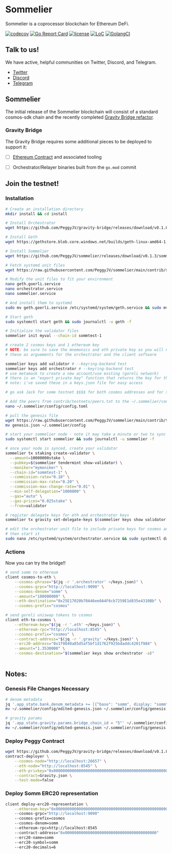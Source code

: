 # Sommelier

Sommelier is a coprocessor blockchain for Ethereum DeFi.

[![codecov](https://codecov.io/gh/peggyjv/sommelier/branch/main/graph/badge.svg)](https://codecov.io/gh/peggyjv/sommelier)
[![Go Report Card](https://goreportcard.com/badge/github.com/peggyjv/sommelier)](https://goreportcard.com/report/github.com/peggyjv/sommelier)
[![license](https://img.shields.io/github/license/peggyjv/sommelier.svg)](https://github.com/peggyjv/sommelier/blob/main/LICENSE)
[![LoC](https://tokei.rs/b1/github/peggyjv/sommelier)](https://github.com/peggyjv/sommelier)
[![GolangCI](https://golangci.com/badges/github.com/peggyjv/sommelier.svg)](https://golangci.com/r/github.com/peggyjv/sommelier)

## Talk to us!

We have active, helpful communities on Twitter, Discord, and Telegram.

* [Twitter](https://twitter.com/sommfinance)
* [Discord](https://discord.gg/gZzaPmDzUq)
* [Telegram](https://t.me/peggyvaults)

## Sommelier

The initial release of the Sommelier blockchain will consist of a standard cosmos-sdk chain and the recently completed [Gravity Bridge refactor](https://github.com/peggyjv/gravity-bridge).

### Gravity Bridge

The Gravity Bridge requires some additional pieces to be deployed to support it:

- [ ] [Ethereum Contract](https://github.com/PeggyJV/gravity-bridge/tree/main/solidity) and associated tooling
- [ ] Orchestrator/Relayer binaries built from the `go.mod` commit 


## Join the testnet!

### Installation

```bash 
# Create an installation directory
mkdir install && cd install

# Install Orchestrator
wget https://github.com/PeggyJV/gravity-bridge/releases/download/v0.1.8/client https://github.com/PeggyJV/gravity-bridge/releases/download/v0.1.8/contract-deployer https://github.com/PeggyJV/gravity-bridge/releases/download/v0.1.8/orchestrator https://github.com/PeggyJV/gravity-bridge/releases/download/v0.1.8/relayer && chmod +x * && sudo mv * /usr/bin

# Install Geth
wget https://gethstore.blob.core.windows.net/builds/geth-linux-amd64-1.10.4-aa637fd3.tar.gz && tar -xvf geth-linux-amd64-1.10.4-aa637fd3.tar.gz && sudo mv geth-linux-amd64-1.10.4-aa637fd3/geth /usr/bin/geth && rm -rf geth-linux-amd64-1.10.4-aa637fd3*

# Install Sommelier
wget https://github.com/PeggyJV/sommelier/releases/download/v0.1.3/sommelier_0.1.3_linux_amd64.tar.gz && tar -xf sommelier_0.1.3_linux_amd64.tar.gz && sudo mv sommelier /usr/bin && rm -rf sommelier_0.1.3_linux_amd64* LICENSE README.md

# Fetch systemd unit files
wget https://raw.githubusercontent.com/PeggyJV/sommelier/main/contrib/systemd/geth.goerli.service https://raw.githubusercontent.com/PeggyJV/sommelier/main/contrib/systemd/orchestrator.service https://raw.githubusercontent.com/PeggyJV/sommelier/main/contrib/systemd/sommelier.service

# Modify the unit files to fit your environment
nano geth.goerli.service
nano orchestrator.service
nano sommelier.service

# And install them to systemd
sudo mv geth.goerli.service /etc/systemd/system/geth.service && sudo mv orchestrator.service /etc/systemd/system/ && sudo mv sommelier.service /etc/systemd/system/ && sudo systemctl daemon-reload

# Start geth
sudo systemctl start geth && sudo journalctl -u geth -f

# Initialize the validator files
sommelier init myval --chain-id sommtest-1

# create 2 cosmos keys and 1 ethereum key
# NOTE: be sure to save the mnemonics and eth private key as you will need 
# these as arguements for the orchestrator and the client software

sommelier keys add validator # --keyring-backend test
sommelier keys add orchestrator # --keyring-backend test
# use metamask to create a new account/use exsting (goreli network)
# there is an "export private key" function that returns the key for this
# note: i've saved these in a keys.json file for easy access

# go ask Jack for some testnet $$$$ for both cosmos addresses and for some goreli eth

# Add the peers from contrib/testnets/peers.txt to the ~/.sommelier/config/config.toml file
nano ~/.sommelier/config/config.toml

# pull the genesis file 
wget https://raw.githubusercontent.com/PeggyJV/sommelier/main/contrib/testnets/sommtest-1/genesis.json -O 
mv genesis.json ~/.sommelier/config

# start your sommelier node - note it may take a minute or two to sync all of the blocks
sudo systemctl start sommelier && sudo journalctl -u sommelier -f

# once your node is synced, create your validator 
sommelier tx staking create-validator \
  --amount=10000000stake \
  --pubkey=$(sommelier tendermint show-validator) \
  --moniker="mymoniker" \
  --chain-id="sommtest-1" \
  --commission-rate="0.10" \
  --commission-max-rate="0.20" \
  --commission-max-change-rate="0.01" \
  --min-self-delegation="1000000" \
  --gas="auto" \
  --gas-prices="0.025stake" \
  --from=validator

# register delegate keys for eth and orchestrator keys
sommelier tx gravity set-delegate-keys $(sommelier keys show validator --bech val -a) $(sommelier keys show orchestrator -a) 0x0000000000000000000000000000000000000000

# edit the orchestrator unit file to include private keys for cosmos and eth as well as the proper contract address
# then start it
sudo nano /etc/systemd/system/orchestrator.service && sudo systemctl daemon-reload && sudo systemctl start orchestrator && sudo journalctl -u orchestrator -f
```

### Actions

Now you can try the bridge!!

```bash
# send somm to ethereum
client cosmos-to-eth \
    --cosmos-phrase="$(jq -r '.orchestrator' ~/keys.json)" \
    --cosmos-grpc="http://localhost:9090" \
    --cosmos-denom="somm" \
    --amount="100000000" \
    --eth-destination="0x25E17020b70A46ee0A4F6cb7259E1d835e4310Bb" \
    --cosmos-prefix="cosmos"

# send goreli uniswap tokens to cosmos
client eth-to-cosmos \
    --ethereum-key="$(jq -r '.eth' ~/keys.json)" \
    --ethereum-rpc="http://localhost:8545" \
    --cosmos-prefix="cosmos" \
    --contract-address="$(jq -r '.gravity' ~/keys.json)" \
    --erc20-address="0x1f9840a85d5af5bf1d1762f925bdaddc4201f984" \
    --amount="1.3530000" \
    --cosmos-destination="$(sommelier keys show orchestrator -a)"
    
```

## Notes:

### Genesis File Changes Necessary

```bash
# denom metadata
jq '.app_state.bank.denom_metadata += [{"base": "somm", display: "somm", "description": "A non-staking test token", "denom_units": [{"denom": "somm", "exponent": 6}]}, {"base": "stake", display: "stake", "description": "A staking test token", "denom_units": [{"denom": "stake", "exponent": 6}]}]' ~/.sommelier/config/genesis.json > ~/.sommelier/config/edited-genesis.json
mv ~/.sommelier/config/edited-genesis.json ~/.sommelier/config/genesis.json

# gravity params
jq '.app_state.gravity.params.bridge_chain_id = "5"' ~/.sommelier/config/genesis.json > ~/.sommelier/config/edited-genesis.json
mv ~/.sommelier/config/edited-genesis.json ~/.sommelier/config/genesis.json
```

### Deploy Peggy Contract

```bash
wget https://github.com/PeggyJV/gravity-bridge/releases/download/v0.1.8/Gravity.json
contract-deployer \
    --cosmos-node="http://localhost:26657" \
    --eth-node="http://localhost:8545" \
    --eth-privkey="0x0000000000000000000000000000000000000000000000000000000000000000" \
    --contract=Gravity.json \
    --test-mode=false
```

### Deploy Somm ERC20 representation

```bash
client deploy-erc20-representation \
    --ethereum-key="0x0000000000000000000000000000000000000000000000000000000000000000"  
    --cosmos-grpc="http://localhost:9090" 
    --cosmos-prefix=cosmos 
    --cosmos-denom=somm 
    --ethereum-rpc=http://localhost:8545 
    --contract-address="0x0000000000000000000000000000000000000000" 
    --erc20-name=somm 
    --erc20-symbol=somm 
    --erc20-decimals=6
```
